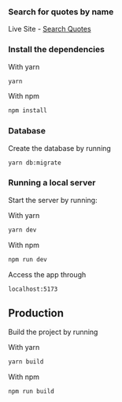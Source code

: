 ### Search for quotes by name

Live Site - [Search Quotes](https://jwilliams219.github.io/quotesearch/)


### Install the dependencies

With yarn
```bash
yarn
```

With npm
```bash
npm install
```

### Database
Create the database by running
```bash
yarn db:migrate
```

### Running a local server

Start the server by running:

With yarn
```bash
yarn dev
```

With npm
```bash
npm run dev
```

Access the app through 
```
localhost:5173
```

## Production
Build the project by running

With yarn
```bash
yarn build
```

With npm
```bash
npm run build
```